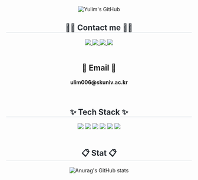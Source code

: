  <div class="header">
   <div align= "center">
      <img src="https://capsule-render.vercel.app/api?type=transparent&fontColor=00BFFF&text=Yulim's%20GitHub%20&height=150&fontSize=60&descAlignY=75&descAlign=60" alt="Yulim's GitHub">
    </div>
<div align= "center">
    <h2 style="border-bottom: 1px solid #d8dee4; color: #282d33;"> 🧑‍💻 Contact me 🧑‍💻 </h2>
    <div align= "center"> <a href=https://ulim006.tistory.com> <img src="https://img.shields.io/badge/Tistory-000000?style=for-the-badge&logo=Tistory&logoColor=white&link=https://ulim006.tistory.com"> </a>
         <a href=ulim006@skuniv.ac.kr> <img src="https://img.shields.io/badge/Notion-000000?style=for-the-badge&logo=Notion&logoColor=white&link= ulim006@skuniv.ac.kr"> </a>
         <a href=https://www.instagram.com/ulim_006> <img src="https://img.shields.io/badge/Instagram-E4405F?style=for-the-badge&logo=Instagram&logoColor=white&link=https://www.instagram.com/ulim_006"> </a>
         <a href=mailto:ulim006@skuniv.ac.kr> <img src="https://img.shields.io/badge/Gmail-EA4335?style=for-the-badge&logo=Gmail&logoColor=white&link=mailto:ulim006@skuniv.ac.kr"> </a>
          </div><br>
    <div align= "center">  </div> 
    <h2 align="center">📧 Email 📧</h2>
<p align="center">
  <Strong> ulim006@skuniv.ac.kr </Strong>
</p><br>
<div align= "center">
    <h2 style="border-bottom: 1px solid #d8dee4; color: #282d33;"> ✨ Tech Stack ✨ </h2>
  <div align=center>
    <img src="https://img.shields.io/badge/html5-E34F26?style=for-the-badge&logo=html5&logoColor=white">
    <img src="https://img.shields.io/badge/css-1572B6?style=for-the-badge&logo=css3&logoColor=white">
    <img src="https://img.shields.io/badge/javascript-F7DF1E?style=for-the-badge&logo=javascript&logoColor=black">
    <img src="https://img.shields.io/badge/react-61DAFB?style=for-the-badge&logo=react&logoColor=black">
    <img src="https://img.shields.io/badge/node.js-339933?style=for-the-badge&logo=Node.js&logoColor=white">
    <img src="https://img.shields.io/badge/github-181717?style=for-the-badge&logo=github&logoColor=white">
    </div><br>
<div align= "center">
    <h2 style="border-bottom: 1px solid #d8dee4; color: #282d33;"> 📋 Stat 📋 </h2>
    
![Anurag's GitHub stats](https://github-readme-stats.vercel.app/api?username=ulim006&show_icons=true&theme=radical)    

<br>
